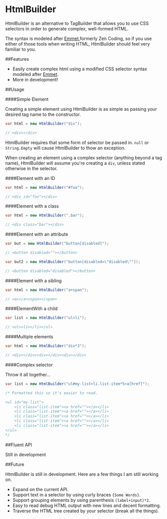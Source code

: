 HtmlBuilder
===========

HtmlBuilder is an alternative to TagBuilder that allows you to use CSS selectors in order to generate complex, well-formed HTML.

The syntax is modeled after [Emmet](http://emmet.io/),formerly Zen Coding, so if you use either of those tools when writing HTML, HtmlBuilder should feel very familiar to you.

##Features

* Easily create complex html using a modified CSS selector syntax modeled after [Emmet](http://emmet.io/).
* More in development!

##Usage

####Simple Element

Creating a simple element using HtmlBuilder is as simple as passing your desired tag name to the constructor.

```csharp
var html = new HtmlBuilder("div");

// <div></div>
```

HtmlBuilder requires that some form of selector be passed in.  `null` or `String.Empty` will cause HtmlBuilder to thow an exception.

When creating an element using a complex selector (anything beyond a tag name), HtmlBuilder will assume you're creating a `div`, unless stated otherwise in the selector.

####Element with an ID

```csharp
var html = new HtmlBuilder("#foo");

// <div id="foo"></div>
```

####Element with a class

```csharp
var html = new HtmlBuilder(".bar");

// <div class="bar"></div>
```

####Element with an attribute

```csharp
var but = new HtmlBuilder("button[disabled]");

// <button disabled=""></button>

var but2 = new HtmlBuilder("button[disabled=\"disabled\""]);

// <button disabled="disabled"></button>
```

####Element with a sibling

```csharp
var html = new HtmlBuilder("a+span");

// <a></a><span></span>
```

####ElementWith a child

```csharp
var list = new HtmlBuilder("ul>li");

// <ul><li></li></ul>
```

####Multiple elements

```csharp
var html = new HtmlBuilder("div*3");

// <div></div><div></div><div></div>
```

####Complex selector

Throw it all together...

```csharp
var list = new HtmlBuilder("ul#my-list>li.list-item*5>a[href]");

/* Formatted this so it's easier to read.

<ul id="my-list">
    <li class="list-item"><a href=""></a></li>
    <li class="list-item"><a href=""></a></li>
    <li class="list-item"><a href=""></a></li>
    <li class="list-item"><a href=""></a></li>
    <li class="list-item"><a href=""></a></li>
</ul>
*/
```

##Fluent API

Still in development

##Future

HtmlBuilder is still in development.  Here are a few things I am still working on.

* Expand on the current API.
* Support text in a selector by using curly braces `{Some Words}`.
* Support grouping elements by using parenthesis `(label+input)*2`.
* Easy to read debug HTML output with new lines and decent formatting.
* Traverse the HTML tree created by your selector (break all the things).